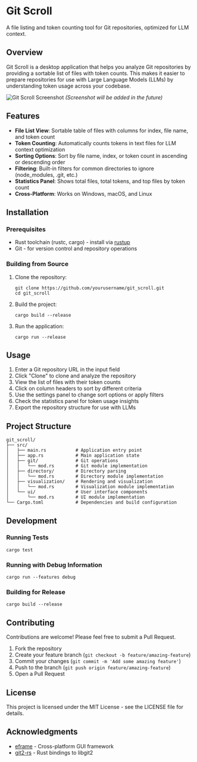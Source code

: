# Git Scroll

A file listing and token counting tool for Git repositories, optimized for LLM context.

## Overview

Git Scroll is a desktop application that helps you analyze Git repositories by providing a sortable list of files with token counts. This makes it easier to prepare repositories for use with Large Language Models (LLMs) by understanding token usage across your codebase.

![Git Scroll Screenshot](docs/screenshot.png) *(Screenshot will be added in the future)*

## Features

- **File List View**: Sortable table of files with columns for index, file name, and token count
- **Token Counting**: Automatically counts tokens in text files for LLM context optimization
- **Sorting Options**: Sort by file name, index, or token count in ascending or descending order
- **Filtering**: Built-in filters for common directories to ignore (node_modules, .git, etc.)
- **Statistics Panel**: Shows total files, total tokens, and top files by token count
- **Cross-Platform**: Works on Windows, macOS, and Linux

## Installation

### Prerequisites

- Rust toolchain (rustc, cargo) - install via [rustup](https://rustup.rs/)
- Git - for version control and repository operations

### Building from Source

1. Clone the repository:
   ```
   git clone https://github.com/yourusername/git_scroll.git
   cd git_scroll
   ```

2. Build the project:
   ```
   cargo build --release
   ```

3. Run the application:
   ```
   cargo run --release
   ```
## Usage

1. Enter a Git repository URL in the input field
2. Click "Clone" to clone and analyze the repository
3. View the list of files with their token counts
4. Click on column headers to sort by different criteria
5. Use the settings panel to change sort options or apply filters
6. Check the statistics panel for token usage insights
5. Export the repository structure for use with LLMs

## Project Structure

```
git_scroll/
├── src/
│   ├── main.rs           # Application entry point
│   ├── app.rs            # Main application state
│   ├── git/              # Git operations
│   │   └── mod.rs        # Git module implementation
│   ├── directory/        # Directory parsing
│   │   └── mod.rs        # Directory module implementation
│   ├── visualization/    # Rendering and visualization
│   │   └── mod.rs        # Visualization module implementation
│   └── ui/               # User interface components
│       └── mod.rs        # UI module implementation
└── Cargo.toml            # Dependencies and build configuration
```

## Development

### Running Tests

```
cargo test
```

### Running with Debug Information

```
cargo run --features debug
```

### Building for Release

```
cargo build --release
```

## Contributing

Contributions are welcome! Please feel free to submit a Pull Request.

1. Fork the repository
2. Create your feature branch (`git checkout -b feature/amazing-feature`)
3. Commit your changes (`git commit -m 'Add some amazing feature'`)
4. Push to the branch (`git push origin feature/amazing-feature`)
5. Open a Pull Request

## License

This project is licensed under the MIT License - see the LICENSE file for details.

## Acknowledgments

- [eframe](https://github.com/emilk/egui/tree/master/eframe) - Cross-platform GUI framework
- [git2-rs](https://github.com/rust-lang/git2-rs) - Rust bindings to libgit2